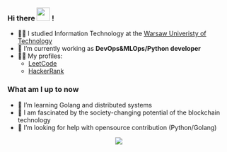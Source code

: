 ### Hi there <img src="https://media.giphy.com/media/hvRJCLFzcasrR4ia7z/giphy.gif" width="30"> !

<!--
**gardnerdev/gardnerdev** is a ✨ _special_ ✨ repository because its `README.md` (this file) appears on your GitHub profile.

Here are some ideas to get you started:
-->
- :man_student: I studied Information Technology at the [Warsaw Univeristy of Technology](https://www.pw.edu.pl/engpw)
- 🔭 I’m currently working as **DevOps&MLOps/Python developer**
- :man_technologist: My profiles:
  * [LeetCode](https://leetcode.com/gardnerdev/)
  * [HackerRank](https://www.hackerrank.com/gardnerdev) 

### What am I up to now
- 🌱 I’m learning Golang and distributed systems
-  :link: I am fascinated by the society-changing potential of the blockchain technology
- 🤔 I’m looking for help with opensource contribution (Python/Golang)

<p align="center">
  <img src="https://github-readme-stats.vercel.app/api?username=gardnerdev&show_icons=true&count_private=true&custom_title=Github%20Stats&theme=dracula&include_all_commits=true">
</p>
<!-- 
![](http://github-profile-summary-cards.vercel.app/api/cards/profile-details?username=gardnerdev&theme=tokyonight)
![](http://github-profile-summary-cards.vercel.app/api/cards/stats?username=gardnerdev&theme=tokyonight)
![](http://github-profile-summary-cards.vercel.app/api/cards/productive-time?username=gardnerdev&theme=tokyonight&utcOffset=8)
![](http://github-profile-summary-cards.vercel.app/api/cards/most-commit-language?username=gardnerdev&theme=tokyonight)
![](https://github-profile-summary-cards.vercel.app/api/cards/repos-per-language?username=gardnerdev&theme=tokyonight)
 -->

